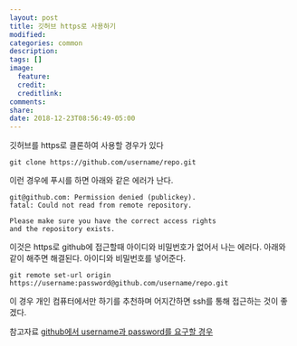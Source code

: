 ```yaml
---
layout: post
title: 깃허브 https로 사용하기
modified:
categories: common
description:
tags: []
image:
  feature:
  credit:
  creditlink:
comments:
share:
date: 2018-12-23T08:56:49-05:00
---
```


깃허브를 https로 클론하여 사용할 경우가 있다
```
git clone https://github.com/username/repo.git
```

이런 경우에 푸시를 하면 아래와 같은 에러가 난다.
```
git@github.com: Permission denied (publickey).
fatal: Could not read from remote repository.

Please make sure you have the correct access rights
and the repository exists.
```

이것은 https로 github에 접근할때 아이디와 비밀번호가 없어서 나는 에러다. 아래와 같이 해주면 해결된다. 아이디와 비밀번호를 넣어준다.
```
git remote set-url origin https://username:password@github.com/username/repo.git
```

이 경우 개인 컴퓨터에서만 하기를 추천하며 어지간하면 ssh를 통해 접근하는 것이 좋겠다.

참고자료
[github에서 username과 password를 요구할 경우](https://stackoverflow.com/questions/6565357/git-push-requires-username-and-password)